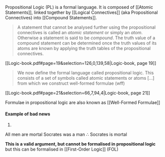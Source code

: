 

Propositional Logic (PL) is a formal language. It is composed of [[Atomic Statements]], linked together by [[Logical Connectives]] (aka Propositional Connectives) into [[Compound Statements]].

> A statement that cannot be analysed further using the propositional connectives is called an *atomic statement* or simply an *atom*. Otherwise a statement is said to be *compound*. The truth value of a compound statement can be determined once the truth values of its atoms are known by applying the truth tables of the propositional connectives.

[[Logic-book.pdf#page=19&selection=126,0,139,58|Logic-book, page 19]]


> We now define the formal language called propositional logic. This consists of a set of symbols called atomic statements or atoms [...] from which we construct well-formed formulae (wff)

[[Logic-book.pdf#page=21&selection=66,7,94,4|Logic-book, page 21]]


Formulae in propositional logic are also known as [[Well-Formed Formulae]]


#### Example of bad news
1.
All men are mortal
Socrates was a man
$\therefore$ Socrates is mortal

**This is a valid argument, but cannot be formalised in propositional logic**
but this can be formalised in [[First-Order Logic]] (FOL)